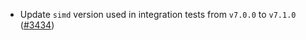 - Update `simd` version used in integration tests from `v7.0.0` to `v7.1.0`
  ([\#3434](https://github.com/informalsystems/hermes/issues/3434))